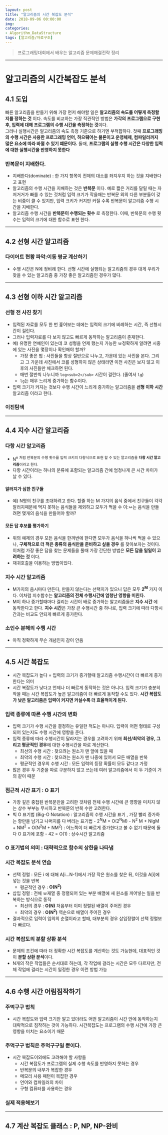 ```yaml
---
layout: post
title: "알고리즘의 시간 복잡도 분석"
date: 2018-09-06 00:00:00
img:
categories:
- Algorithm_DataStructure
tags: [알고리즘/자료구조]
---
```

> 프로그래밍대회에서 배우는 알고리즘 문제해결전략 정리

----

# 알고리즘의 시간복잡도 분석
## 4.1 도입
빠른 알고리즘을 만들기 위해 가장 먼저 해야할 일은 **알고리즘의 속도를 어떻게 측정할지를 정하는 것** 이다. 속도를 비교하는 가장 직관적인 방법은 **가각의 프로그램으로 구현 후, 입력에 대해 프로그램의 수행 시간을 측정하는 것**이다.<br>
그러나 실행시간은 알고리즘의 속도 측정 기준으로 하기엔 부적합하다. 첫째 **프로그래밍의 수행 시간은 사용한 프로그래밍 언어, 하으뒈어는 물론이고 운영체제, 컴파일러까지 많은 요소에 따라 바뀔 수 있기 떄문이다.** 둘때, **프로그램의 실행 수행 시간은 다양한 입력에 대한 실행시간을 반영하지 못한다**

### 반복문이 지배한다.
- 지배한다(dominate) : 한 가지 항목이 전체의 대소를 좌지우지 하는 것을 지배한다고 표현
- 알고리즘의 수행 시간을 지배하는 것은 **반복문** 이다. 예로 짧은 거리를 달릴 때는 자저거거가 빠를 수 있는 것처럼 입력 크기가 작을때는 반복문 외의 다른 부분들이 갖는 비중이 클 수 있지만, 입력 크키가 커지만 커질 수록 반복문이 알고리즘 수행 시간을 지배한다.
- 알고리즘 수행 시간을 **반복문이 수행되는 횟수** 로 측정한다. 이때, 반복문의 수행 횟수는 입력의 크기에 대한 함수로 표현 한다.

---

## 4.2 선형 시간 알고리즘
### 다이어트 현황 파악:이동 평균 계산하기
- 수행 시간은 N에 정비례 한다. 선형 시간에 실행되는 알고리즘의 경우 대게 우리가 찾을 수 있는 알고리즘 중 가장 좋은 알고리즘인 경우가 많다.

---

## 4.3 선형 이하 시간 알고리즘
### 선형 전 사진 찾기
- 입력된 자료를 모두 한 번 훑어보는 데에는 입력의 크기에 비례하는 시간, 즉 선형시간이 걸린다.
- 그러나 입력자료를 다 보지 않고도 빠르게 동작하는 알고리즘이 존재한다.
- 예) 유명한 연예인이 있는데 코 성형을 언제 했는지 가능한 ㅂ정확하게 알려면 시중에 있는 사진을 몇장이나 확인해야 할까?
    - 가장 좋은 법 : 사진들을 항상 절반으로 나누고, 가운데 있는 사진을 본다. 그리고 그 가운데 사진에서 코를 성형하지 않은 상태라면 이전 사진은 보지 않고 이후의 사진들만 체크하면 된다.
    - 매번 절반씩 나누니까 `log<sub>2</sub>` 시간이 걸린다. (줄여서 `lg`)
    - `lg`는 매우 느리게 증가하는 함수이다.
- 입력 크기가 커지는 것보다 수행 시간이 느리게 증가하는 알고리즘을 **선형 이하 시간** 알고리즘 이라고 한다.
### 이진탐색

---

## 4.4 지수 시간 알고리즘
### 다항 시간 알고리즘
- N<sup>n</sub> 처럼 반복문의 수행 횟수를 입력 크키의 다향식으로 표현 할 수 있는 알고리즘을 **다항 시간 알고리즘**이라고 한다.
- 다항 시간이라는 하나의 분류에 포함되는 알고리즘 간에 엄청나게 큰 시간 차이가 날 수 있다.
#### 알러지가 심한 친구들
- 예) N명의 친구를 초대하려고 한다. 할줄 하는 M 가지의 음식 중에서 친구들이 각각 알러지때문에 먹지 못하는 음식들을 제외하고 모두가 먹을 수 이:ㅆ는 음식을 만들려면 몇개의 음식을 만들어야 할까?
#### 모든 답 후보를 평가하기
- 위의 예제의 경우 모든 음식을 한꺼번에 한다면 모두가 음식을 하나씩 먹을 수 있으나, **구체적으로 더 적은 종류의 음식만을 준비하고 싶을 경우** 를 찾아보자는 것이다. 이처럼 가장 좋은 답을 찾는 문제들을 풀때 가장 간단한 방법은 **모든 답을 일일이 고려하는 것** 이다.
- 재귀호출을 이용하는 방법이있다.

### 지수 시간 알고리즘
- M가지의 음시마다 만든다, 만들지 않는다는 선택지가 있으니 답은 모두 **2<sup>M</sup>** 가지 이다. 이처럼 지수함수는 **알고리즘의 전체 수행시간에 엄청난 영향을 미친다.**
- M이 하나 증가할때마다 걸리는 시간이 배로 증가하는 알고리즘들은 **지수 시간** 에 동작한다고 한다. **지수 시간**은 가장 큰 수행시간 중 하나로, 입력 크기에 따라 다항시간과는 비교도 안되게 빠르게 증가한다.

### 소인수 분해의 수행 시간
- 아직 정확하게 무슨 개념인지 감이 안옴

----

## 4.5 시간 복잡도
- 시간 복잡도가 높다 = 입력의 크기가 증가할때 알고리즘 수행시간이 더 빠르게 증가한다는 의미
- 시간 복잡도가 낮다고 언제나 더 빠르게 동작하는 것은 아니다. 입력 크기가 충분히 작을 때는 시간 복잡도가 높은 알고리즘이 더 빠르게 동작할 수도 있다. **시간 복잡도가 낮은 알고리즘은 입력이 커지면 커실수록 더 효율적이게 된다.**

### 입력 종류에 따른 수행 시간의 변화
- 입력 크기가 수행 시간을 결정하는 유일한 척도는 아니다. 입력이 어떤 형태로 구성되어 있는지도 수행 시간에 영향을 준다.
- 입력 종류에 따라 수행시간이 달라지는 경우를 고려하기 위해 **최선/최악의 경우, 그리고 평균적인 경우**에 대한 수행시간을 따로 계산한다.
    - 최선의 수행 시간 : 찾으려는 원소가 맨 앞에 있을 때
    - 최악의 수행 시간 : 찾으려는 원소가 맨 나중에 있어서 모든 배열을 반복
    - 평균적인 경우의 수행 시간 : 모든 입력의 등장 확률이 모두 같다고 가정
- 많은 경우 두 기준을 따로 구분하지 않고 쓰는데 여러 알고리즘에서 이 두 기준이 거의 같이 때문

### 점근적 시간 표기 : O 표기
- 가장 깊은 중첩된 반복문만을 고려한 것처럼 전체 수행 시간에 큰 영향을 미치지 않는 상수 부부능 무시하고 반복문의 반복 수만 고려한다.
- 빅 O 표기법 (Big-O Notation) : 알고리즘의 수행 시간을 표기 , 가장 빨리 증가하는 항만을 남기고 나머지를 다 버리는 표기법
      - 2<sup>N</sup>M  = O(2<sup>N</sup>M)
      - N<sup>2</sup> M + NlgM + NM<sup>2</sup> = O(N<sup>2</sup>M + NM<sup>2</sup>) : 어느쪽이 더 빠르게 증가한다고 볼 수 없기 때문에 둘다 O 표기에 포함
      - 42 = O(1) : 상수시간 알고리즘

### O 표기법의 의미 : 대략적으로 함수의 상한을 나타냄
### 시간 복잡도 분석 연습
- 선택 정렬 : 모든 i 에 대해 A[i...N-1]에서 가장 작은 원소를 찾은 뒤, 이것을 A[i]에 넣는 것을 반복
    - 평균적인 경우 : **O(N<sup>2</sup>)**
- 삽입 정렬 : 전체 ㅂ재열 중 정렬되어 있는 부분 배열에 새 원소를 끼어넣는 일을 반복하는 방식으로 동작
    - 최선의 경우 : **O(N)** 처음부터 이미 정렬된 배열이 주어진 경우
    - 최악의 경우 : **O(N<sup>2</sup>)** 역순으로 배열이 주어진 경우
- 결과적으로 입력이 임의의 순열이라고 할때, 대부분의 경우 삽입정렬이 선택 정렬보다 빠르다.
### 시간 복잡도의 분할 상환 분석
- 문제의 조건에 따라 더 정확한 시간 복잡도를 계산하는 것도 가능한데, 대표적인 것이 **분할 상환 분석**이다.
- N개의 작은 작업들은 순서대로 하는데, 각 작업에 걸리는 시간은 모두 다르지만, 전체 작업에 걸리는 시간이 일정한 경우 이런 방법 가능

---

## 4.6 수행 시간 어림짐작하기
### 주먹구구 법칙
- 시간 복잡도와 입력 크기만 알고 있더라도 어떤 알고리즘이 시간 안에 동작하는지 대략적으로 짐작하는 것이 가능하다. 시간복잡도는 프로그램의 수행 시간에 가장 큰 영향을 미치는 요소이기 때문

### 주먹구구 법칙은 주먹구구일 뿐이다.
- 시간 복잡도이외에도 고려해야 할 사항들
    - 시간 복잡도가 프로그램의 실제 수행 속도를 반영하지 못하는 경우
    - 반복문의 내부가 복잡한 경우
    - 메모리 사용 패턴이 복잡한 경우
    - 언어와 컴파일러의 차이
    - 구형 컴퓨터를 사용하는 경우
### 실제 적용해보기

---

## 4.7 계산 복잡도 클래스 : P, NP, NP-완비
